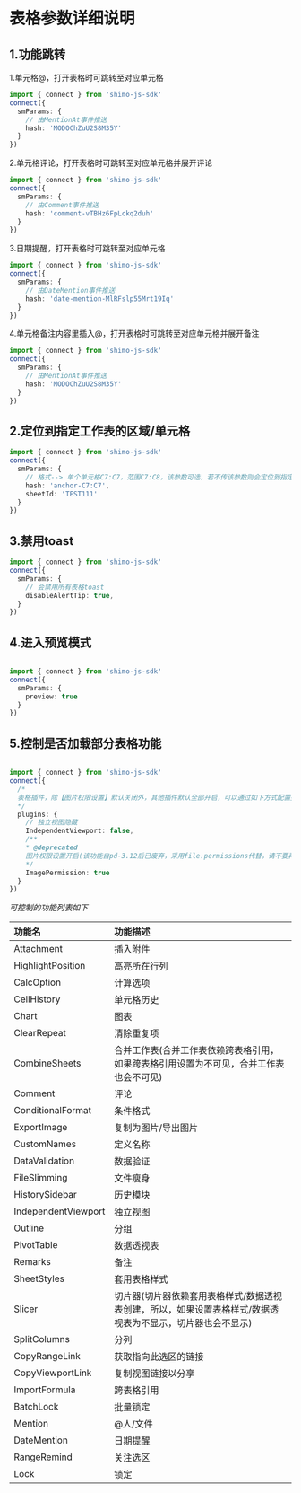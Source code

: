 
# 表格参数详细说明

## 1.功能跳转

1.单元格@，打开表格时可跳转至对应单元格

```typescript
import { connect } from 'shimo-js-sdk'
connect({
  smParams: {
    // 由MentionAt事件推送
    hash: 'MODOChZuU2S8M35Y'
  }
})
```
2.单元格评论，打开表格时可跳转至对应单元格并展开评论
```typescript
import { connect } from 'shimo-js-sdk'
connect({
  smParams: {
    // 由Comment事件推送
    hash: 'comment-vTBHz6FpLckq2duh'
  }
})
```
3.日期提醒，打开表格时可跳转至对应单元格
```typescript
import { connect } from 'shimo-js-sdk'
connect({
  smParams: {
    // 由DateMention事件推送
    hash: 'date-mention-MlRFslp55Mrt19Iq'
  }
})
```
4.单元格备注内容里插入@，打开表格时可跳转至对应单元格并展开备注
```typescript
import { connect } from 'shimo-js-sdk'
connect({
  smParams: {
    // 由MentionAt事件推送
    hash: 'MODOChZuU2S8M35Y'
  }
})
```

## 2.定位到指定工作表的区域/单元格

```typescript
import { connect } from 'shimo-js-sdk'
connect({
  smParams: {
    // 格式--> 单个单元格C7:C7，范围C7:C8，该参数可选，若不传该参数则会定位到指定工作表的上一次选中的单元格（如果没打开过则默认为A1单元格）
    hash: 'anchor-C7:C7',
    sheetId: 'TEST111'
  }
})
```

## 3.禁用toast

```typescript
import { connect } from 'shimo-js-sdk'
connect({
  smParams: {
    // 会禁用所有表格toast
    disableAlertTip: true,
  }
})
```

## 4.进入预览模式

```typescript

import { connect } from 'shimo-js-sdk'
connect({
  smParams: {
    preview: true
  }
})
```

## 5.控制是否加载部分表格功能

```typescript

import { connect } from 'shimo-js-sdk'
connect({
  /*
  表格插件，除【图片权限设置】默认关闭外，其他插件默认全部开启，可以通过如下方式配置插件隐藏
  */
  plugins: {
    // 独立视图隐藏
    IndependentViewport: false, 
    /**
    * @deprecated
    图片权限设置开启(该功能自pd-3.12后已废弃，采用file.permissions代替，请不要再传递该参数)
    */
    ImagePermission: true
  }
})
```
<i>可控制的功能列表如下</i>

|功能名|功能描述|
|:----|:----|
|Attachment|插入附件|
|HighlightPosition|高亮所在行列|
|CalcOption|计算选项|
|CellHistory|单元格历史|
|Chart|图表|
|ClearRepeat|清除重复项|
|CombineSheets|合并工作表(合并工作表依赖跨表格引用，如果跨表格引用设置为不可见，合并工作表也会不可见)|
|Comment|评论|
|ConditionalFormat|条件格式|
|ExportImage|复制为图片/导出图片|
|CustomNames|定义名称|
|DataValidation|数据验证|
|FileSlimming|文件瘦身|
|HistorySidebar|历史模块|
|IndependentViewport|独立视图|
|Outline|分组|
|PivotTable|数据透视表|
|Remarks|备注|
|SheetStyles|套用表格样式|
|Slicer|切片器(切片器依赖套用表格样式/数据透视表创建，所以，如果设置表格样式/数据透视表为不显示，切片器也会不显示)|
|SplitColumns|分列|
|CopyRangeLink|获取指向此选区的链接|
|CopyViewportLink|复制视图链接以分享|
|ImportFormula|跨表格引用|
|BatchLock|批量锁定|
|Mention|@人/文件|
|DateMention|日期提醒|
|RangeRemind|关注选区|
|Lock|锁定|
